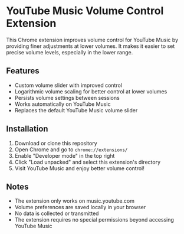 # YouTube Music Volume Control Extension

This Chrome extension improves volume control for YouTube Music by providing finer adjustments at lower volumes. It makes it easier to set precise volume levels, especially in the lower range.

## Features

- Custom volume slider with improved control
- Logarithmic volume scaling for better control at lower volumes
- Persists volume settings between sessions
- Works automatically on YouTube Music
- Replaces the default YouTube Music volume slider

## Installation

1. Download or clone this repository
2. Open Chrome and go to `chrome://extensions/`
3. Enable "Developer mode" in the top right
4. Click "Load unpacked" and select this extension's directory
5. Visit YouTube Music and enjoy better volume control!

## Notes

- The extension only works on music.youtube.com
- Volume preferences are saved locally in your browser
- No data is collected or transmitted
- The extension requires no special permissions beyond accessing YouTube Music
